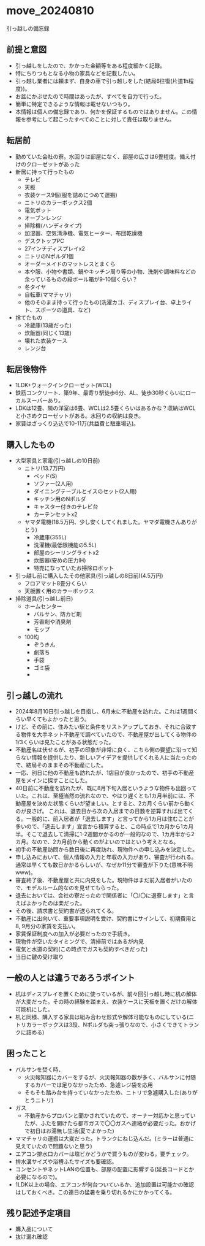 # move_20240810
引っ越しの備忘録

## 前提と意図
- 引っ越しをしたので、かかった金額等をある程度細かく記録。
- 特にちりつもとなる小物の家具などを記載したい。
- 引っ越し業者には頼まず、自身の車で引っ越しをした(結局6往復(片道1h程度))。
- お盆にかぶせたので時間はあったが、すべてを自力で行った。
- 簡単に特定できるような情報は載せないつもり。
- 本情報は個人の備忘録であり、何かを保証するものではありません。この情報を参考にして起こったすべてのことに対して責任は取りません。

## 転居前
- 勤めていた会社の寮。水回りは部屋になく、部屋の広さは6畳程度。備え付けのクローゼットがあった
- 新居に持って行ったもの
  - テレビ
  - 天板
  - 衣装ケース9個(服を詰めにつめて運搬)
  - ニトリのカラーボックス2個
  - 電気ポット
  - オーブンレンジ
  - 掃除機(ハンディタイプ)
  - 加湿器、空気清浄機、電気ヒーター、布団乾燥機
  - デスクトップPC
  - 27インチディスプレイx2
  - ニトリのNポルダ1個
  - オーダーメイドのマットレスとまくら
  - 本や服、小物や書類、鍋やキッチン周り等の小物、洗剤や調味料などの余っているものの段ボール箱が9-10個くらい？
  - 冬タイヤ
  - 自転車(ママチャリ)
  - 他のそのまま持って行ったもの(洗濯カゴ、ディスプレイ台、卓上ライト、スポーツの道具、など)
- 捨てたもの
  - 冷蔵庫(13歳だった)
  - 炊飯器(同じく13歳)
  - 壊れた衣装ケース
  - レンジ台

## 転居後物件
- 1LDK+ウォークインクローゼット(WCL)
- 鉄筋コンクリート、築9年、最寄り駅徒歩6分、AL、徒歩30秒くらいにローカルスーパーあり。
- LDKは12畳、隣の洋室は6畳、WCLは2.5畳くらいはあるかな？収納はWCLと小さめクローゼットがある。水回りの収納は良き。
- 家賃はざっくり込込で10-11万(共益費と駐車場込)。

## 購入したもの
- 大型家具と家電(引っ越しの10日前)
  - ニトリ(13.7万円)
    - ベッド(S)
    - ソファー(2人用)
    - ダイニングテーブルとイスのセット(2人用)
    - キッチン用のNポルダ
    - キャスター付きのテレビ台
    - カーテンセットx2
  - ヤマダ電機(18.5万円、少し安くしてくれました。ヤマダ電機さんありがとう)
    - 冷蔵庫(355L)
    - 洗濯機(最低限機能の5.5L)
    - 部屋のシーリングライトx2
    - 炊飯器(安めの圧力IH)
    - 特売になっていたお掃除ロボット
- 引っ越し前に購入したその他家具(引っ越しの8日前)(4.5万円)
  - フロアマット8畳分くらい
  - 天板置く用のカラーボックス
- 掃除道具(引っ越し前日)
  - ホームセンター
    - バルサン、防カビ剤
    - 芳香剤や消臭剤
    - モップ
  - 100均
    - ぞうきん
    - 劇落ち
    - 手袋
    - ゴミ袋
    - 

## 引っ越しの流れ
- 2024年8月10日引っ越しを目指し、6月末に不動産を訪れた。これは1週間くらい早くてもよかったと思う。
- けど、その前に、住みたい駅と条件をリストアップしておき、それに合致する物件を大手ネット不動産で調べていたので、不動産屋が出してくる物件の1/3くらいは見たことがある状態だった。
- 不動産名は伏せるが、初手の印象が非常に良く、こちら側の要望に沿って知らない情報を提供したり、新しいアイデアを提供してくれる人に当たったので、結局そのままその不動産にした。
- 一応、別日に他の不動産も訪れたが、1店目が良かったので、初手の不動産屋をメインに探すことにした。
- 40日前に不動産を訪れたが、既に8月下旬入居というような物件も出回っていた。これは、至極当然の流れなので、やはり遅くとも1カ月半前には、不動産屋を決めた状態くらいが望ましい。とすると、2カ月くらい前から動くのが良さげ。
  これは、退去日から次の入居までの日数を逆算すれば出てくる。一般的に、前入居者が「退去します」と言ってから1カ月は住むことが多いので、「退去します」宣言から積算すると、この時点で1カ月から1カ月半。そこで退去して清掃に1-2週間かかるのが一般的なので、1カ月半から2カ月。なので、2カ月前から動くのがよいのではという考えとなる。
- 初手の不動産訪問から数日後に再度訪れ、現物件への申し込みを決定した。
- 申し込みにおいて、個人情報の入力と年収の入力があり、審査が行われる。通常は早くても数日かかるらしいが、なぜか11分で審査が下りた(意味不明www)。
- 審査終了後、不動産屋と共に内見をした。現物件はまだ前入居者がいたので、モデルルーム的なのを見せてもらった。
- 退去においては、会社の寮だったので関係者に「〇/〇に退寮します」と言えばよかったのは楽だった。
- その後、請求書と契約書が送られてくる。
- 不動産に出向いて、重要事項説明を受け、契約書にサインして、初期費用と8, 9月分の家賃を支払い。
- 家賃保証制度への加入が必要だったので手続き。
- 現物件が空いたタイミングで、清掃前ではあるが内見
- 電気と水道の契約(この時点でガスも契約すべきだった)
- 当日に鍵の受け取り

## 一般の人とは違うであろうポイント
- 机はディスプレイを置くために使っているが、前々回引っ越し時に机の解体が大変だった。その時の経験を踏まえ、衣装ケースに天板を置くだけの解体可能机にした。
- 机と同様、購入する家具は組み合わせ形式や解体可能なものにしている(ニトリカラーボックスは3段、Nポルダも突っ張りなので、小さくできてトランクに詰める)

## 困ったこと
- バルサンを焚く時、
  - 火災報知器にカバーをするが、火災報知器の数が多く、バルサンに付随するカバーでは足りなかったため、急遽レジ袋を応用
  - そもそも踏み台を持っていなかったため、ニトリで急遽購入した(ありがとうニトリ)
- ガス
  - 不動産からプロパンと聞かされていたので、オーナー対応かと思っていたが、ふたを開けたら都市ガスで〇〇ガスへ連絡が必要だった。おかげで初日はお湯無し生活(夏でよかった)
- ママチャリの運搬は大変だった。トランクにねじ込んだ。(ミラーは普通に見えていたので問題ないと思う)
- エアコン排水口カバーは塩ビかどうかで買うものが変わる。要チェック。
- 排水溝サイズや浴槽ふたサイズも要確認。
- コンセントやネットLANの位置も、部屋の配置に影響する(延長コードとか必要になるので)。
- 1LDK以上の場合、エアコンが何台ついているか、追加設置は可能かの確認はしておくべき。この連日の猛暑を乗り切れるかにかかってくる。


## 残り記述予定項目
- 購入品について
- 抜け漏れ確認
